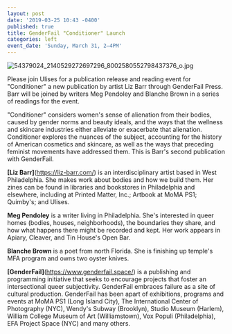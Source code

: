 ```yaml
---
layout: post
date: '2019-03-25 10:43 -0400'
published: true
title: GenderFail "Conditioner" Launch
categories: left
event_date: 'Sunday, March 31, 2–4PM'
---
```

![54379024_2140529272697296_8002580552798437376_o.jpg]({{site.baseurl}}/assets/img/54379024_2140529272697296_8002580552798437376_o.jpg)

Please join Ulises for a publication release and reading event for "Conditioner" a new publication by artist Liz Barr through GenderFail Press. Barr will be joined by writers Meg Pendoley and Blanche Brown in a series of readings for the event.

"Conditioner" considers women's sense of alienation from their bodies, caused by gender norms and beauty ideals, and the ways that the wellness and skincare industries either alleviate or exacerbate that alienation. Conditioner explores the nuances of the subject, accounting for the history of American cosmetics and skincare, as well as the ways that preceding feminist movements have addressed them. This is Barr's second publication with GenderFail.

**[Liz Barr]**(https://liz-barr.com/) is an interdisciplinary artist based in West Philadelphia. She makes work about bodies and how we build them. Her zines can be found in libraries and bookstores in Philadelphia and elsewhere, including at Printed Matter, Inc.; Artbook at MoMA PS1; Quimby's; and Ulises. 

**Meg Pendoley** is a writer living in Philadelphia. She's interested in queer homes (bodies, houses, neighborhoods), the boundaries they share, and how what happens there might be recorded and kept. Her work appears in Apiary, Cleaver, and Tin House's Open Bar.

**Blanche Brown** is a poet from north Florida. She is finishing up temple's MFA program and owns two oyster knives.

**[GenderFail]**(https://www.genderfail.space/) is a publishing and programming initiative that seeks to encourage projects that foster an intersectional queer subjectivity. GenderFail embraces failure as a site of cultural production. GenderFail has been apart of exhibitions, programs and events at MoMA PS1 (Long Island City), The International Center of Photography (NYC), Wendy's Subway (Brooklyn), Studio Museum (Harlem), William College Museum of Art (Williamstown), Vox Populi (Philadelphia), EFA Project Space (NYC) and many others.
